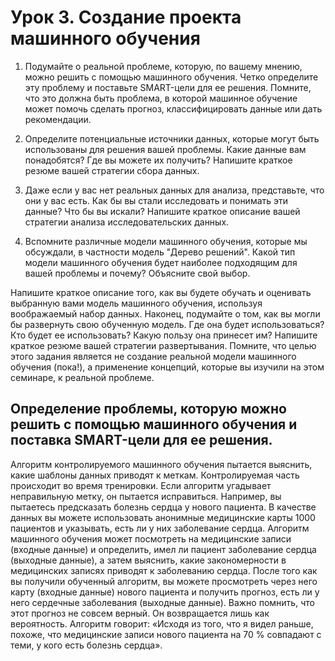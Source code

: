 # Урок 3. Создание проекта машинного обучения
1. Подумайте о реальной проблеме, которую, по вашему мнению, можно решить с помощью машинного обучения. Четко определите эту проблему и поставьте SMART-цели для ее решения. Помните, что это должна быть проблема, в которой машинное обучение может помочь сделать прогноз, классифицировать данные или дать рекомендации.

2. Определите потенциальные источники данных, которые могут быть использованы для решения вашей проблемы. Какие данные вам понадобятся? Где вы можете их получить? Напишите краткое резюме вашей стратегии сбора данных.

3. Даже если у вас нет реальных данных для анализа, представьте, что они у вас есть. Как бы вы стали исследовать и понимать эти данные? Что бы вы искали? Напишите краткое описание вашей стратегии анализа исследовательских данных.

4. Вспомните различные модели машинного обучения, которые мы обсуждали, в частности модель "Дерево решений". Какой тип модели машинного обучения будет наиболее подходящим для вашей проблемы и почему? Объясните свой выбор.

Напишите краткое описание того, как вы будете обучать и оценивать выбранную вами модель машинного обучения, используя воображаемый набор данных.
Наконец, подумайте о том, как вы могли бы развернуть свою обученную модель. Где она будет использоваться? Кто будет ее использовать? Какую пользу она принесет им? Напишите краткое резюме вашей стратегии развертывания. Помните, что целью этого задания является не создание реальной модели машинного обучения (пока!), а применение концепций, которые вы изучили на этом семинаре, к реальной проблеме.

## Определение проблемы, которую можно решить с помощью машинного обучения и поставка SMART-цели для ее решения.

Алгоритм контролируемого машинного обучения пытается выяснить, какие шаблоны данных приводят к меткам. Контролируемая часть происходит во время тренировки. Если алгоритм угадывает неправильную метку, он пытается исправиться.
Например, вы пытаетесь предсказать болезнь сердца у нового пациента. В качестве данных вы можете использовать анонимные медицинские карты 1000 пациентов и указывать, есть ли у них заболевание сердца.
Алгоритм машинного обучения может посмотреть на медицинские записи (входные данные) и определить, имел ли пациент заболевание сердца (выходные данные), а затем выяснить, какие закономерности в медицинских записях приводят к заболеванию сердца.
После того как вы получили обученный алгоритм, вы можете просмотреть через него карту (входные данные) нового пациента и получить прогноз, есть ли у него сердечные заболевания (выходные данные). Важно помнить, что этот прогноз не совсем верный. Он возвращается лишь как вероятность.
Алгоритм говорит: «Исходя из того, что я видел раньше, похоже, что медицинские записи нового пациента на 70 % совпадают с теми, у кого есть болезнь сердца».
